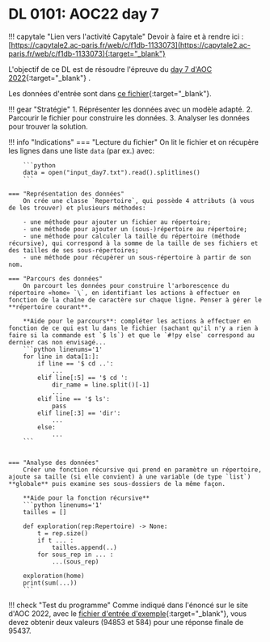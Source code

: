 # DL 0101: AOC22 day 7

!!! capytale "Lien vers l'activité Capytale"
    Devoir à faire et à rendre ici : [https://capytale2.ac-paris.fr/web/c/f1db-1133073](https://capytale2.ac-paris.fr/web/c/f1db-1133073){:target="_blank"} 


L'objectif de ce DL est de résoudre l'épreuve du [day 7 d'AOC 2022](https://adventofcode.com/2022/day/7){:target="_blank"} .

Les données d'entrée sont dans [ce fichier](../data/input_day7.txt){:target="_blank"}.

!!! gear "Stratégie"
    1. Réprésenter les données avec un modèle adapté.
    2. Parcourir le fichier pour construire les données.
    3. Analyser les données pour trouver la solution.

!!! info "Indications"
    === "Lecture du fichier"
        On lit le fichier et on récupère les lignes dans une liste `data` (par ex.) avec:

        ```python
        data = open("input_day7.txt").read().splitlines()
        ```

    === "Représentation des données"        
        On crée une classe `Repertoire`, qui possède 4 attributs (à vous de les trouver) et plusieurs méthodes:

        - une méthode pour ajouter un fichier au répertoire;
        - une méthode pour ajouter un (sous-)répertoire au répertoire;
        - une méthode pour calculer la taille du répertoire (méthode récursive), qui correspond à la somme de la taille de ses fichiers et des tailles de ses sous-répertoires;
        - une méthode pour récupèrer un sous-répertoire à partir de son nom.

    === "Parcours des données"
        On parcourt les données pour construire l'arborescence du répertoire «home» `\`, en identifiant les actions à effectuer en fonction de la chaîne de caractère sur chaque ligne. Penser à gérer le **répertoire courant**.

        **Aide pour le parcours**: compléter les actions à effectuer en fonction de ce qui est lu dans le fichier (sachant qu'il n'y a rien à faire si la commande est `$ ls`) et que le `#!py else` correspond au dernier cas non envisagé...
        ```python linenums='1'
        for line in data[1:]:
            if line == '$ cd ..':
                ...
            elif line[:5] == '$ cd ':
                dir_name = line.split()[-1]
                ...
            elif line == '$ ls':
                pass
            elif line[:3] == 'dir':
                ...
            else:
                ...
        ```
        

    === "Analyse des données"
        Créer une fonction récursive qui prend en paramètre un répertoire, ajoute sa taille (si elle convient) à une variable (de type `list`) **globale** puis examine ses sous-dossiers de la même façon.

        **Aide pour la fonction récursive**
        ```python linenums='1'
        tailles = []

        def exploration(rep:Repertoire) -> None:
            t = rep.size()
            if t ... :
                tailles.append(..)
            for sous_rep in ... :
                ...(sous_rep)

        exploration(home)
        print(sum(...))
        ```
        


!!! check "Test du programme"
    Comme indiqué dans l'énoncé sur le site d'AOC 2022, avec le [fichier d'entrée d'exemple](../data/input_day7.txt){:target="_blank"}, vous devez obtenir deux valeurs (94853 et 584) pour une réponse finale de 95437.
